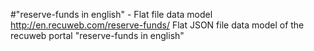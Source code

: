 #"reserve-funds in english" - Flat file data model
http://en.recuweb.com/reserve-funds/
Flat JSON file data model of the recuweb portal "reserve-funds in english"
